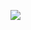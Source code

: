 <!--
id: 26784711785
link: http://tumblr.atmos.org/post/26784711785
slug: 
date: Sun Jul 08 2012 14:19:10 GMT-0700 (PDT)
publish: 2012-07-08
tags: 
title: 
-->


![](http://31.media.tumblr.com/tumblr_m6v1w0feiE1qz4sngo1_1280.jpg)

